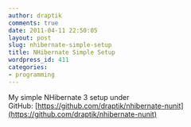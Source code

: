 ```yaml
---
author: draptik
comments: true
date: 2011-04-11 22:50:05
layout: post
slug: nhibernate-simple-setup
title: NHibernate Simple Setup
wordpress_id: 411
categories:
- programming
---
```


My simple NHibernate 3 setup under GitHub: [https://github.com/draptik/nhibernate-nunit](https://github.com/draptik/nhibernate-nunit)
